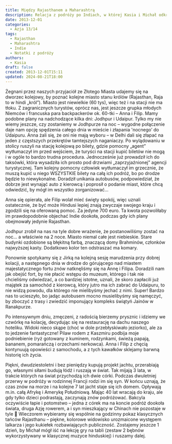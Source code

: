```yaml
---
title: Między Rajasthanem a Maharashtrą
description: Relacja z podróży po Indiach, w której Kasia i Michał odkrywają uroki Jodhpuru i Udaipuru, spotykają ciekawych ludzi oraz doświadczają lokalnych zwyczajów i kultury.
date: 2013-12-01
categories:
  - Azja 13/14
tags:
  - Rajasthan
  - Maharashtra
  - Indie
  - Notatki z podróży
authors:
  - Kasia
draft: false
created: 2013-12-01T15:11
updated: 2024-08-21T18:00
---
```

Żegnani przez naszych przyjaciół ze Złotego Miasta udajemy się na dworzec kolejowy, by poznać kolejne miasto stanu królów (Rajasthan, Raja to w hindi „król”). Miasto jest niewielkie (60 tys), więc też i na stacji nie ma tłoku. Z zagranicznych turystów, oprócz nas, jest jeszcze grupka młodych Niemców i francuska para backpackerów ok. 60-tki – Anna i Filip. Mamy podobne plany na nadchodzące kilka dni: Jodhpur i Udaipur. Tylko my nie wiemy jeszcze, czy zostaniemy w Jodhpurze na noc – wygodne połączenie daje nam opcję spędzenia całego dnia w mieście i złapania 'nocnego’ do Udaipuru. Anna żali się, że oni nie mają wyboru – w Delhi dali się złapać na jeden z częstszych przekrętów tamtejszych naganiaczy. Po wylądowaniu w stolicy ruszyli na stację kolejową po bilety, gdzie pomocny „agent” wytłumaczył im przed wejściem, że turyści na stacji kupić biletów nie mogą i w ogóle to bardzo trudna procedura. Jednocześnie już prowadził ich do taksówki, która wysadziła ich prosto pod drzwiami „zaprzyjaźnionej” agencji turystycznej. Tam kolejny pomocny człowiek wytłumaczył im grzecznie, że muszą kupić u niego WSZYSTKIE bilety na całą ich podróż, bo po drodze będzie to niewykonalne. Doradził unikania autobusów, podpowiedział, że dobrze jest wynająć auto z kierowcą i poprosił o podanie miast, które chcą odwiedzić, by mógł im wszystko zorganizować…

Anna się opierała, ale Filip wolał mieć święty spokój, więc uznali ostatecznie, że być może Hindusi lepiej znają zwyczaje swojego kraju i zgodzili się na oferowaną pomoc. Za jedyne 700 euro. Ta kwota pozwoliłaby im prawdopodobnie objechać Indie dookoła, podczas gdy ich plany obejmowały jedynie Rajasthan.

Jodhpur zrobił na nas na tyle dobre wrażenie, że postanowiliśmy zostać na noc… a właściwie na 2 noce. Miasto niemal całe jest niebieskie. Stare budynki ozdobione są błękitną farbą, znaczącą domy Brahminów, członków najwyższej kasty. Dodatkowo kolor ten odstraszać ma komary.

Ponownie spotykamy się z Jirką na kolejną sesję marudzenia przy dobrej kolacji, a następnego dnia w drodze do górującego nad miastem majestatycznego fortu znów natknęliśmy się na Annę i Filipa. Doradzili nam jak obejść fort, by nie płacić wstępu do muzeum, którego i tak nie chcieliśmy odwiedzać, a co bardziej istotne, uznali, że skoro zapłacili już majątek za samochód z kierowcą, który jutro ma ich zabrać do Udaipuru, to nie widzą powodu, dla którego nie mielibyśmy jechać z nimi. Super! Bardzo nas to ucieszyło, bo jadąc autobusem mocno musielibyśmy się namęczyć, by zboczyć z trasy i zwiedzić imponujący kompleks świątyń Jainów w Ranakpurze.

Po intensywnym dniu, zmęczeni, z radością bierzemy prysznic i idziemy we czwórkę na kolację, decydując się na restaurację na dachu naszego hoteliku. Widoki nieco skąpe (choć w dole przebłyskiwało jeziorko), ale za to jedzenie fantastyczne! Pilaw rodem z Kaszmiru podbija moje podniebienie (ryż gotowany z kuminem, rodzynkami, świeżą papają, bananem, pomarańczą i orzechami nerkowca). Anna i Filip z chęcią kontynuują opowieści z samochodu, a z tych kawałków sklejamy barwną historię ich życia.

Piękni, dwudziestoletni i bez pieniędzy kupują projekt jachtu, przerabiają go, własnymi siłami budują łódź i ruszają w świat. Tak mijają 3 lata, w trakcie których na świat przychodzą ich dwie córki. Podczas dwuletniej przerwy w podróży w rodzinnej Francji rodzi im się syn. W końcu uznają, że czas znów na morze i na kolejne 7 lat jacht staje się ich domem. Opływają m.in. całą Afrykę i Amerykę Południową. Mając 40 lat wracają do kraju, ale gdy tylko dzieci podrastają, zaczynają znów podróżować. Bakcyla oczywiście łapie i potomstwo – jedna z córek ma na koncie podróż dookoła świata, druga Azję rowerem, a i syn mieszkający w Chinach nie pozostaje w tyle 🙂 Wieczorem wybieramy się wspólnie na godzinny pokaz klasycznych tańców Rajasthanu – piękne, kolorowe widowisko urozmaicone występem lalkarza i jego kukiełek rozbawiających publiczność. Zostajemy jeszcze 1 dzień, by Michał mógł iść na lekcję gry na tabli (zestaw 2 bębnów wykorzystywany w klasycznej muzyce hinduskiej) i ruszamy dalej.